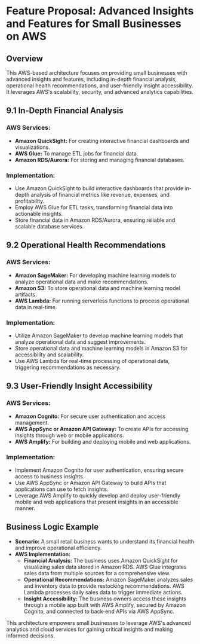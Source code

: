 
# Feature Proposal: Advanced Insights and Features for Small Businesses on AWS

## Overview
This AWS-based architecture focuses on providing small businesses with advanced insights and features, including in-depth financial analysis, operational health recommendations, and user-friendly insight accessibility. It leverages AWS's scalability, security, and advanced analytics capabilities.

## 9.1 In-Depth Financial Analysis

### AWS Services:
- **Amazon QuickSight:** For creating interactive financial dashboards and visualizations.
- **AWS Glue:** To manage ETL jobs for financial data.
- **Amazon RDS/Aurora:** For storing and managing financial databases.

### Implementation:
- Use Amazon QuickSight to build interactive dashboards that provide in-depth analysis of financial metrics like revenue, expenses, and profitability.
- Employ AWS Glue for ETL tasks, transforming financial data into actionable insights.
- Store financial data in Amazon RDS/Aurora, ensuring reliable and scalable database services.

## 9.2 Operational Health Recommendations

### AWS Services:
- **Amazon SageMaker:** For developing machine learning models to analyze operational data and make recommendations.
- **Amazon S3:** To store operational data and machine learning model artifacts.
- **AWS Lambda:** For running serverless functions to process operational data in real-time.

### Implementation:
- Utilize Amazon SageMaker to develop machine learning models that analyze operational data and suggest improvements.
- Store operational data and machine learning models in Amazon S3 for accessibility and scalability.
- Use AWS Lambda for real-time processing of operational data, triggering recommendations as necessary.

## 9.3 User-Friendly Insight Accessibility

### AWS Services:
- **Amazon Cognito:** For secure user authentication and access management.
- **AWS AppSync or Amazon API Gateway:** To create APIs for accessing insights through web or mobile applications.
- **AWS Amplify:** For building and deploying mobile and web applications.

### Implementation:
- Implement Amazon Cognito for user authentication, ensuring secure access to business insights.
- Use AWS AppSync or Amazon API Gateway to build APIs that applications can use to fetch insights.
- Leverage AWS Amplify to quickly develop and deploy user-friendly mobile and web applications that present insights in an accessible manner.

## Business Logic Example
- **Scenario:** A small retail business wants to understand its financial health and improve operational efficiency.
- **AWS Implementation:**
  - **Financial Analysis:** The business uses Amazon QuickSight for visualizing sales data stored in Amazon RDS. AWS Glue integrates sales data from multiple sources for a comprehensive view.
  - **Operational Recommendations:** Amazon SageMaker analyzes sales and inventory data to provide restocking recommendations. AWS Lambda processes daily sales data to trigger immediate actions.
  - **Insight Accessibility:** The business owners access these insights through a mobile app built with AWS Amplify, secured by Amazon Cognito, and connected to back-end APIs via AWS AppSync.

This architecture empowers small businesses to leverage AWS's advanced analytics and cloud services for gaining critical insights and making informed decisions.
